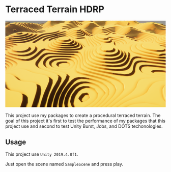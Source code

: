 # Terraced Terrain HDRP

![](image/Capture.png)

This project use my packages to create a procedural terraced terrain. The goal of this project it's first to test the performance of my packages that this project use and second to test Unity Burst, Jobs, and DOTS techonologies.

## Usage
This project use `Unity 2019.4.0f1`.

Just open the scene named `SampleScene` and press play.